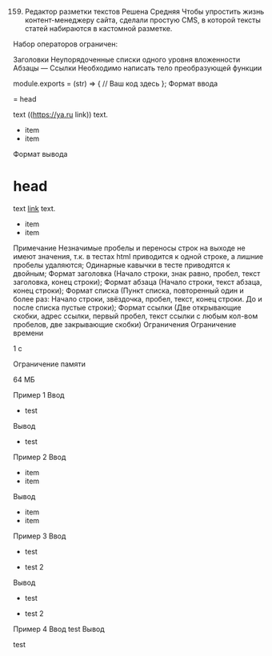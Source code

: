 159. Редактор разметки текстов
Решена
Средняя
Чтобы упростить жизнь контент-менеджеру сайта, сделали простую CMS, в которой тексты статей набираются в кастомной разметке.

Набор операторов ограничен:

Заголовки
Неупорядоченные списки одного уровня вложенности
Абзацы — Ссылки
Необходимо написать тело преобразующей функции

module.exports = (str) => {
    //  Ваш код здесь
};
Формат ввода

= head

text ((https://ya.ru link)) text.

* item
* item

Формат вывода
<h1>head</h1><p>text <a href="https://ya.ru">link</a> text.</p><ul><li>item</li><li>item</li></ul>
Примечание
Незначимые пробелы и переносы строк на выходе не имеют значения, т.к. в тестах html приводится к одной строке, а лишние пробелы удаляются;
Одинарные кавычки в тесте приводятся к двойным;
Формат заголовка (Начало строки, знак равно, пробел, текст заголовка, конец строки);
Формат абзаца (Начало строки, текст абзаца, конец строки);
Формат списка (Пункт списка, повторенный один и более раз: Начало строки, звёздочка, пробел, текст, конец строки. До и после списка пустые строки);
Формат ссылки (Две открывающие скобки, адрес ссылки, первый пробел, текст ссылки с любым кол-вом пробелов, две закрывающие скобки)
Ограничения
Ограничение времени

1 с

Ограничение памяти

64 МБ

Пример 1
Ввод

* test

Вывод
<ul><li>test</li></ul>
Пример 2
Ввод

* item
* item

Вывод
<ul><li>item</li><li>item</li></ul>
Пример 3
Ввод

* test

* test 2

Вывод
<ul><li>test</li></ul><ul><li>test 2</li></ul>
Пример 4
Ввод
test
Вывод
<p>test</p>